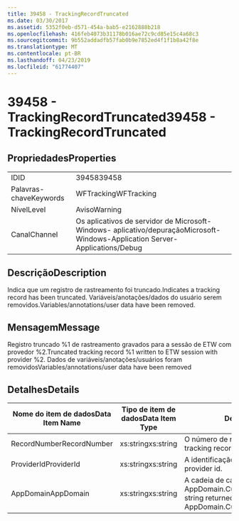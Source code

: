 ```yaml
---
title: 39458 - TrackingRecordTruncated
ms.date: 03/30/2017
ms.assetid: 5352f0eb-d571-454a-bab5-e2162888b218
ms.openlocfilehash: 416feb4073b31178b016ae72c9cd85e15c4a68c3
ms.sourcegitcommit: 9b552addadfb57fab0b9e7852ed4f1f1b8a42f8e
ms.translationtype: MT
ms.contentlocale: pt-BR
ms.lasthandoff: 04/23/2019
ms.locfileid: "61774407"
---
```

# <a name="39458---trackingrecordtruncated"></a><span data-ttu-id="36f1f-102">39458 - TrackingRecordTruncated</span><span class="sxs-lookup"><span data-stu-id="36f1f-102">39458 - TrackingRecordTruncated</span></span>
## <a name="properties"></a><span data-ttu-id="36f1f-103">Propriedades</span><span class="sxs-lookup"><span data-stu-id="36f1f-103">Properties</span></span>  
  
|||  
|-|-|  
|<span data-ttu-id="36f1f-104">ID</span><span class="sxs-lookup"><span data-stu-id="36f1f-104">ID</span></span>|<span data-ttu-id="36f1f-105">39458</span><span class="sxs-lookup"><span data-stu-id="36f1f-105">39458</span></span>|  
|<span data-ttu-id="36f1f-106">Palavras-chave</span><span class="sxs-lookup"><span data-stu-id="36f1f-106">Keywords</span></span>|<span data-ttu-id="36f1f-107">WFTracking</span><span class="sxs-lookup"><span data-stu-id="36f1f-107">WFTracking</span></span>|  
|<span data-ttu-id="36f1f-108">Nível</span><span class="sxs-lookup"><span data-stu-id="36f1f-108">Level</span></span>|<span data-ttu-id="36f1f-109">Aviso</span><span class="sxs-lookup"><span data-stu-id="36f1f-109">Warning</span></span>|  
|<span data-ttu-id="36f1f-110">Canal</span><span class="sxs-lookup"><span data-stu-id="36f1f-110">Channel</span></span>|<span data-ttu-id="36f1f-111">Os aplicativos de servidor de Microsoft-Windows- aplicativo/depuração</span><span class="sxs-lookup"><span data-stu-id="36f1f-111">Microsoft-Windows-Application Server-Applications/Debug</span></span>|  
  
## <a name="description"></a><span data-ttu-id="36f1f-112">Descrição</span><span class="sxs-lookup"><span data-stu-id="36f1f-112">Description</span></span>  
 <span data-ttu-id="36f1f-113">Indica que um registro de rastreamento foi truncado.</span><span class="sxs-lookup"><span data-stu-id="36f1f-113">Indicates a tracking record has been truncated.</span></span> <span data-ttu-id="36f1f-114">Variáveis/anotações/dados do usuário serem removidos.</span><span class="sxs-lookup"><span data-stu-id="36f1f-114">Variables/annotations/user data have been removed.</span></span>  
  
## <a name="message"></a><span data-ttu-id="36f1f-115">Mensagem</span><span class="sxs-lookup"><span data-stu-id="36f1f-115">Message</span></span>  
 <span data-ttu-id="36f1f-116">Registro truncado %1 de rastreamento gravados para a sessão de ETW com provedor %2.</span><span class="sxs-lookup"><span data-stu-id="36f1f-116">Truncated tracking record %1 written to ETW session with provider %2.</span></span> <span data-ttu-id="36f1f-117">Dados de variáveis/anotações/usuários foram removidos</span><span class="sxs-lookup"><span data-stu-id="36f1f-117">Variables/annotations/user data have been removed</span></span>  
  
## <a name="details"></a><span data-ttu-id="36f1f-118">Detalhes</span><span class="sxs-lookup"><span data-stu-id="36f1f-118">Details</span></span>  
  
|<span data-ttu-id="36f1f-119">Nome do item de dados</span><span class="sxs-lookup"><span data-stu-id="36f1f-119">Data Item Name</span></span>|<span data-ttu-id="36f1f-120">Tipo de item de dados</span><span class="sxs-lookup"><span data-stu-id="36f1f-120">Data Item Type</span></span>|<span data-ttu-id="36f1f-121">Descrição</span><span class="sxs-lookup"><span data-stu-id="36f1f-121">Description</span></span>|  
|--------------------|--------------------|-----------------|  
|<span data-ttu-id="36f1f-122">RecordNumber</span><span class="sxs-lookup"><span data-stu-id="36f1f-122">RecordNumber</span></span>|<span data-ttu-id="36f1f-123">xs:string</span><span class="sxs-lookup"><span data-stu-id="36f1f-123">xs:string</span></span>|<span data-ttu-id="36f1f-124">O número de registro controlando.</span><span class="sxs-lookup"><span data-stu-id="36f1f-124">The tracking record number.</span></span>|  
|<span data-ttu-id="36f1f-125">ProviderId</span><span class="sxs-lookup"><span data-stu-id="36f1f-125">ProviderId</span></span>|<span data-ttu-id="36f1f-126">xs:string</span><span class="sxs-lookup"><span data-stu-id="36f1f-126">xs:string</span></span>|<span data-ttu-id="36f1f-127">A identificação do provedor de ETW</span><span class="sxs-lookup"><span data-stu-id="36f1f-127">The ETW provider id.</span></span>|  
|<span data-ttu-id="36f1f-128">AppDomain</span><span class="sxs-lookup"><span data-stu-id="36f1f-128">AppDomain</span></span>|<span data-ttu-id="36f1f-129">xs:string</span><span class="sxs-lookup"><span data-stu-id="36f1f-129">xs:string</span></span>|<span data-ttu-id="36f1f-130">A cadeia de caracteres retornada por AppDomain.CurrentDomain.FriendlyName.</span><span class="sxs-lookup"><span data-stu-id="36f1f-130">The string returned by AppDomain.CurrentDomain.FriendlyName.</span></span>|
